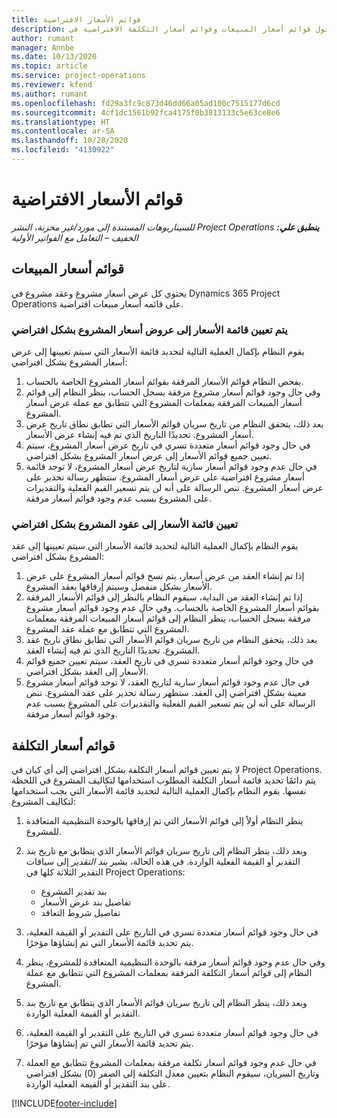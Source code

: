 ```yaml
---
title: قوائم الأسعار الافتراضية
description: يوفر هذا الموضوع معلومات حول قوائم أسعار المبيعات وقوائم أسعار التكلفة الافتراضية في Project Operations.
author: rumant
manager: Annbe
ms.date: 10/13/2020
ms.topic: article
ms.service: project-operations
ms.reviewer: kfend
ms.author: rumant
ms.openlocfilehash: fd29a3fc9c873d46dd66a05ad100c7515177d6cd
ms.sourcegitcommit: 4cf1dc1561b92fca4175f0b3813133c5e63ce8e6
ms.translationtype: HT
ms.contentlocale: ar-SA
ms.lasthandoff: 10/28/2020
ms.locfileid: "4130922"
---
```

# <a name="default-price-lists"></a>قوائم الأسعار الافتراضية

_**ينطبق علي:** ‏‫Project Operations للسيناريوهات المستندة إلى مورد/غير مخزنة‬، ‏‫النشر الخفيف – التعامل مع الفواتير الأولية‬_

## <a name="sales-price-lists"></a>قوائم أسعار المبيعات

يحتوي كل عرض أسعار مشروع وعقد مشروع في Dynamics 365 Project Operations على قائمه أسعار مبيعات افتراضية. 

### <a name="price-list-default-on-project-quotes"></a>يتم تعيين قائمة الأسعار إلى عروض أسعار المشروع بشكل افتراضي
يقوم النظام بإكمال العملية التالية لتحديد قائمة الأسعار التي سيتم تعيينها إلى عرض أسعار المشروع بشكل افتراضي:

1. يفحص النظام قوائم الأسعار المرفقة بقوائم أسعار المشروع الخاصة بالحساب. 
2. وفي حال وجود قوائم أسعار مشروع مرفقة بسجل الحساب، ينظر النظام إلى قوائم أسعار المبيعات المرفقة بمعلمات المشروع التي تتطابق مع عملة عرض أسعار المشروع.
3. بعد ذلك، يتحقق النظام من تاريخ سريان قوائم الأسعار التي تطابق نطاق تاريخ عرض أسعار المشروع. تحديدًا التاريخ الذي تم فيه إنشاء عرض الأسعار.
4. في حال وجود قوائم أسعار متعددة تسري في تاريخ عرض أسعار المشروع، سيتم تعيين جميع قوائم الأسعار إلى عرض أسعار المشروع بشكل افتراضي.
5. في حال عدم وجود قوائم أسعار سارية لتاريخ عرض أسعار المشروع، لا توجد قائمة أسعار مشروع افتراضية على عرض أسعار المشروع. ستظهر رسالة تحذير على عرض أسعار المشروع. تنص الرسالة على أنه لن يتم تسعير القيم الفعلية والتقديرات على المشروع بسبب عدم وجود قوائم أسعار مرفقة.

### <a name="price-list-default-on-project-contracts"></a>تعيين قائمة الأسعار إلى عقود المشروع بشكل افتراضي 
يقوم النظام بإكمال العملية التالية لتحديد قائمة الأسعار التي سيتم تعيينها إلى عقد المشروع بشكل افتراضي:

1. إذا تم إنشاء العقد من عرض أسعار، يتم نسخ قوائم أسعار المشروع على عرض الأسعار بشكل منفصل وسيتم إرفاقها بعقد المشروع.
2. إذا تم إنشاء العقد من البداية، سيقوم النظام بالنظر إلى قوائم الأسعار المرفقة بقوائم أسعار المشروع الخاصة بالحساب. وفي حال عدم وجود قوائم أسعار مشروع مرفقة بسجل الحساب، ينظر النظام إلى قوائم أسعار المبيعات المرفقة بمعلمات المشروع التي تتطابق مع عملة عقد المشروع.
4. بعد ذلك، يتحقق النظام من تاريخ سريان قوائم الأسعار التي تطابق نطاق تاريخ عقد المشروع. تحديدًا التاريخ الذي تم فيه إنشاء العقد.
5. في حال وجود قوائم أسعار متعددة تسري في تاريخ العقد، سيتم تعيين جميع قوائم الأسعار إلى العقد بشكل افتراضي.
6. في حال عدم وجود قوائم أسعار سارية لتاريخ العقد، لا توجد قوائم أسعار مشروع معينة بشكل افتراضي إلى العقد. ستظهر رسالة تحذير على عقد المشروع. تنص الرسالة على أنه لن يتم تسعير القيم الفعلية والتقديرات على المشروع بسبب عدم وجود قوائم أسعار مرفقة.

## <a name="cost-price-lists"></a>قوائم أسعار التكلفة

لا يتم تعيين قوائم أسعار التكلفة بشكل افتراضي إلى أي كيان في Project Operations. يتم دائمًا تحديد قائمة أسعار التكلفة المطلوب استخدامها لتكاليف المشروع في اللحظة نفسها. يقوم النظام بإكمال العملية التالية لتحديد قائمة الأسعار التي يجب استخدامها لتكاليف المشروع:

1. ينظر النظام أولاً إلى قوائم الأسعار التي تم إرفاقها بالوحدة التنظيمية المتعاقدة للمشروع.
2. وبعد ذلك، ينظر النظام إلى تاريخ سريان قوائم الأسعار الذي يتطابق مع تاريخ بند التقدير أو القيمة الفعلية الواردة. في هذه الحالة، يشير *بند التقدير* إلى سياقات التقدير الثلاثة كلها في Project Operations:

    - بند تقدير المشروع
    - تفاصيل بند عرض الأسعار‬
    - تفاصيل شروط التعاقد
  
3. في حال وجود قوائم أسعار متعددة تسري في التاريخ على التقدير أو القيمة الفعلية، يتم تحديد قائمة الأسعار التي تم إنشاؤها مؤخرًا.
4. وفي حال عدم وجود قوائم أسعار مرفقة بالوحدة التنظيمية المتعاقدة للمشروع، ينظر النظام إلى قوائم أسعار التكلفة المرفقة بمعلمات المشروع التي تتطابق مع عملة المشروع.
5. وبعد ذلك، ينظر النظام إلى تاريخ سريان قوائم الأسعار الذي يتطابق مع تاريخ بند التقدير أو القيمة الفعلية الواردة. 
6. في حال وجود قوائم أسعار متعددة تسري في التاريخ على التقدير أو القيمة الفعلية، يتم تحديد قائمة الأسعار التي تم إنشاؤها مؤخرًا.
7. في حال عدم وجود قوائم أسعار تكلفة مرفقة بمعلمات المشروع تتطابق مع العملة وتاريخ السريان، سيقوم النظام بتعيين معدل التكلفة إلى الصفر (0) بشكل افتراضي على بند التقدير أو القيمة الفعلية الواردة.


[!INCLUDE[footer-include](../includes/footer-banner.md)]
